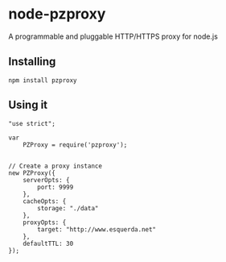 # node-pzproxy 

A programmable and pluggable HTTP/HTTPS proxy for node.js

## Installing

	npm install pzproxy

## Using it

	"use strict";

	var
	    PZProxy = require('pzproxy');


	// Create a proxy instance
	new PZProxy({
	    serverOpts: {
	        port: 9999
	    },
	    cacheOpts: {
	        storage: "./data"
	    },
	    proxyOpts: {
	        target: "http://www.esquerda.net"
	    },
	    defaultTTL: 30
	});
